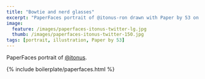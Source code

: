 ```yaml
---
title: "Bowtie and nerd glasses"
excerpt: "PaperFaces portrait of @itonus-ron drawn with Paper by 53 on an iPad."
image: 
  feature: /images/paperfaces-itonus-twitter-lg.jpg
  thumb: /images/paperfaces-itonus-twitter-150.jpg
tags: [portrait, illustration, Paper by 53]
---
```


PaperFaces portrait of [@itonus](http://twitter.com/itonus).

{% include boilerplate/paperfaces.html %}